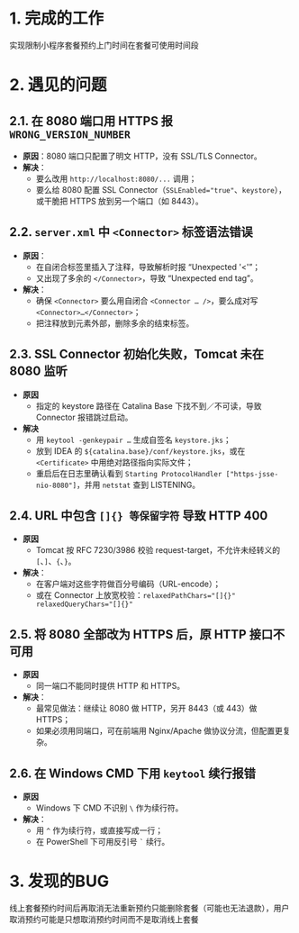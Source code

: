 # 1. 完成的工作
实现限制小程序套餐预约上门时间在套餐可使用时间段

# 2. 遇见的问题
## 2.1. 在 8080 端口用 HTTPS 报 `WRONG_VERSION_NUMBER`
- **原因**：8080 端口只配置了明文 HTTP，没有 SSL/TLS Connector。
- **解决**：
    - 要么改用 `http://localhost:8080/...` 调用；
    - 要么给 8080 配置 SSL Connector（`SSLEnabled="true"`、`keystore`），或干脆把 HTTPS 放到另一个端口（如 8443）。

## 2.2. `server.xml` 中 `<Connector>` 标签语法错误
- **原因**：
    - 在自闭合标签里插入了注释，导致解析时报 “Unexpected '<'”；
    - 又出现了多余的 `</Connector>`，导致 “Unexpected end tag”。
- **解决**：
    - 确保 `<Connector>` 要么用自闭合 `<Connector … />`，要么成对写 `<Connector>…</Connector>`；
    - 把注释放到元素外部，删除多余的结束标签。   

## 2.3. SSL Connector 初始化失败，Tomcat 未在 8080 监听
- **原因**
	- 指定的 keystore 路径在 Catalina Base 下找不到／不可读，导致 Connector 报错跳过启动。
- **解决**
	- 用 `keytool -genkeypair …` 生成自签名 `keystore.jks`；
	- 放到 IDEA 的 `${catalina.base}/conf/keystore.jks`，或在 `<Certificate>` 中用绝对路径指向实际文件；
	- 重启后在日志里确认看到 `Starting ProtocolHandler ["https-jsse-nio-8080"]`，并用 `netstat` 查到 LISTENING。

## 2.4. URL 中包含 `[]{} 等保留字符` 导致 HTTP 400
- **原因**
	- Tomcat 按 RFC 7230/3986 校验 request-target，不允许未经转义的 `[`、`]`、`{`、`}`。
- **解决**：
	- 在客户端对这些字符做百分号编码（URL-encode）；
	- 或在 Connector 上放宽校验：`relaxedPathChars="[]{}" relaxedQueryChars="[]{}"`

## 2.5. 将 8080 全部改为 HTTPS 后，原 HTTP 接口不可用
- **原因**
	- 同一端口不能同时提供 HTTP 和 HTTPS。
- **解决**：
	- 最常见做法：继续让 8080 做 HTTP，另开 8443（或 443）做 HTTPS；
	- 如果必须用同端口，可在前端用 Nginx/Apache 做协议分流，但配置更复杂。

## 2.6. 在 Windows CMD 下用 `keytool` 续行报错
- **原因**
	- Windows 下 CMD 不识别 `\` 作为续行符。
- **解决**：
	- 用 `^` 作为续行符，或直接写成一行；
	- 在 PowerShell 下可用反引号 `` ` `` 续行。

# 3. 发现的BUG
线上套餐预约时间后再取消无法重新预约只能删除套餐（可能也无法退款），用户取消预约可能是只想取消预约时间而不是取消线上套餐